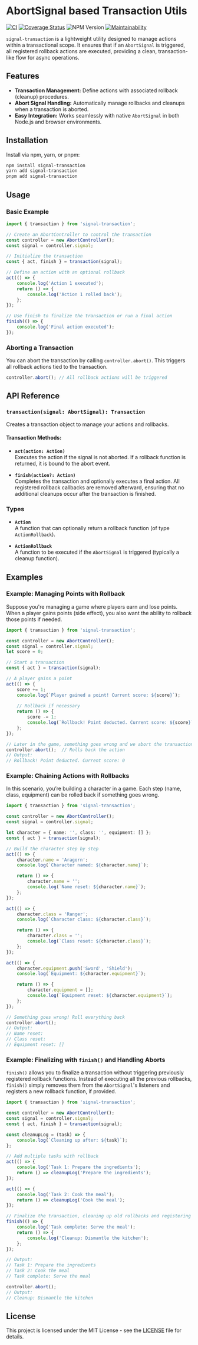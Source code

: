 # AbortSignal based Transaction Utils

[![CI](https://github.com/e7h4n/signal-transaction/actions/workflows/ci.yaml/badge.svg)](https://github.com/e7h4n/signal-transaction/actions/workflows/ci.yaml) [![Coverage Status](https://coveralls.io/repos/github/e7h4n/signal-transaction/badge.svg?branch=main)](https://coveralls.io/github/e7h4n/signal-transaction?branch=main) ![NPM Version](https://img.shields.io/npm/v/signal-transaction) [![Maintainability](https://api.codeclimate.com/v1/badges/b3b1d4e4fb96c3ac5023/maintainability)](https://codeclimate.com/github/e7h4n/signal-transaction/maintainability)

`signal-transaction` is a lightweight utility designed to manage actions within a transactional scope. It ensures that if an `AbortSignal` is triggered, all registered rollback actions are executed, providing a clean, transaction-like flow for async operations.

## Features

- **Transaction Management:** Define actions with associated rollback (cleanup) procedures.
- **Abort Signal Handling:** Automatically manage rollbacks and cleanups when a transaction is aborted.
- **Easy Integration:** Works seamlessly with native `AbortSignal` in both Node.js and browser environments.

## Installation

Install via npm, yarn, or pnpm:

```bash
npm install signal-transaction
yarn add signal-transaction
pnpm add signal-transaction
```

## Usage

### Basic Example

```ts
import { transaction } from 'signal-transaction';

// Create an AbortController to control the transaction
const controller = new AbortController();
const signal = controller.signal;

// Initialize the transaction
const { act, finish } = transaction(signal);

// Define an action with an optional rollback
act(() => {
    console.log('Action 1 executed');
    return () => {
        console.log('Action 1 rolled back');
    };
});

// Use finish to finalize the transaction or run a final action
finish(() => {
    console.log('Final action executed');
});
```

### Aborting a Transaction

You can abort the transaction by calling `controller.abort()`. This triggers all rollback actions tied to the transaction.

```ts
controller.abort(); // All rollback actions will be triggered
```

## API Reference

### `transaction(signal: AbortSignal): Transaction`

Creates a transaction object to manage your actions and rollbacks.

#### Transaction Methods:

- **`act(action: Action)`**  
  Executes the action if the signal is not aborted. If a rollback function is returned, it is bound to the abort event.

- **`finish(action?: Action)`**  
  Completes the transaction and optionally executes a final action. All registered rollback callbacks are removed afterward, ensuring that no additional cleanups occur after the transaction is finished.

### Types

- **`Action`**  
  A function that can optionally return a rollback function (of type `ActionRollback`).

- **`ActionRollback`**  
  A function to be executed if the `AbortSignal` is triggered (typically a cleanup function).

## Examples

### Example: Managing Points with Rollback

Suppose you're managing a game where players earn and lose points. When a player gains points (side effect), you also want the ability to rollback those points if needed.

```ts
import { transaction } from 'signal-transaction';

const controller = new AbortController();
const signal = controller.signal;
let score = 0;

// Start a transaction
const { act } = transaction(signal);

// A player gains a point
act(() => {
    score += 1;
    console.log(`Player gained a point! Current score: ${score}`);
    
    // Rollback if necessary
    return () => {
        score -= 1;
        console.log(`Rollback! Point deducted. Current score: ${score}`);
    };
});

// Later in the game, something goes wrong and we abort the transaction
controller.abort();  // Rolls back the action
// Output:
// Rollback! Point deducted. Current score: 0
```

### Example: Chaining Actions with Rollbacks

In this scenario, you’re building a character in a game. Each step (name, class, equipment) can be rolled back if something goes wrong.

```ts
import { transaction } from 'signal-transaction';

const controller = new AbortController();
const signal = controller.signal;

let character = { name: '', class: '', equipment: [] };
const { act } = transaction(signal);

// Build the character step by step
act(() => {
    character.name = 'Aragorn';
    console.log(`Character named: ${character.name}`);

    return () => {
        character.name = '';
        console.log(`Name reset: ${character.name}`);
    };
});

act(() => {
    character.class = 'Ranger';
    console.log(`Character class: ${character.class}`);

    return () => {
        character.class = '';
        console.log(`Class reset: ${character.class}`);
    };
});

act(() => {
    character.equipment.push('Sword', 'Shield');
    console.log(`Equipment: ${character.equipment}`);

    return () => {
        character.equipment = [];
        console.log(`Equipment reset: ${character.equipment}`);
    };
});

// Something goes wrong! Roll everything back
controller.abort();
// Output:
// Name reset: 
// Class reset: 
// Equipment reset: []
```

### Example: Finalizing with `finish()` and Handling Aborts

`finish()` allows you to finalize a transaction without triggering previously registered rollback functions. Instead of executing all the previous rollbacks, `finish()` simply removes them from the `AbortSignal`'s listeners and registers a new rollback function, if provided.

```ts
import { transaction } from 'signal-transaction';

const controller = new AbortController();
const signal = controller.signal;
const { act, finish } = transaction(signal);

const cleanupLog = (task) => {
    console.log(`Cleaning up after: ${task}`);
};

// Add multiple tasks with rollback
act(() => {
    console.log('Task 1: Prepare the ingredients');
    return () => cleanupLog('Prepare the ingredients');
});

act(() => {
    console.log('Task 2: Cook the meal');
    return () => cleanupLog('Cook the meal');
});

// Finalize the transaction, cleaning up old rollbacks and registering a new one
finish(() => {
    console.log('Task complete: Serve the meal');
    return () => {
        console.log('Cleanup: Dismantle the kitchen');
    };
});

// Output:
// Task 1: Prepare the ingredients
// Task 2: Cook the meal
// Task complete: Serve the meal

controller.abort(); 
// Output:
// Cleanup: Dismantle the kitchen
```

## License

This project is licensed under the MIT License - see the [LICENSE](LICENSE) file for details.
